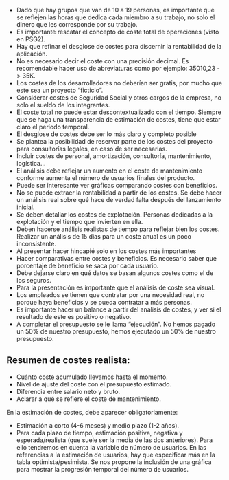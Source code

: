 - Dado que  hay grupos que van de 10 a 19 personas, es  importante que se reflejen las horas que dedica cada miembro a su trabajo, no solo el dinero que les corresponde por su trabajo. 
- Es importante rescatar el concepto de coste total de operaciones  (visto en PSG2).
- Hay que refinar el desglose de costes para discernir la rentabilidad de la aplicación.
- No es necesario decir el coste con una precisión decimal. Es recomendable hacer uso de abreviaturas como por ejemplo: 35010,23 -> 35K.
- Los costes de los desarrolladores no deberían ser gratis, por mucho que este sea un proyecto “ficticio”.
- Considerar costes de Seguridad Social y otros cargos de la empresa, no solo el sueldo de los integrantes. 
- El coste total no puede estar descontextualizado con el tiempo. Siempre que se haga una transparencia de estimación de costes, tiene que estar claro el periodo temporal.
- El desglose de costes debe ser lo más claro y completo posible
- Se plantea la posibilidad de reservar parte de los costes del proyecto para consultorías legales, en caso de ser necesarias.
- Incluir costes de personal, amortización, consultoría, mantenimiento, logística…
- El análisis debe reflejar un aumento en el coste de mantenimiento conforme aumenta el número de usuarios finales del producto.
- Puede ser interesante ver  gráficas comparando costes con beneficios. 
- No se puede extraer la rentabilidad a partir de los costes. Se debe hacer un análisis real sobre qué hace de verdad falta después del lanzamiento inicial.
- Se deben detallar los costes de explotación. Personas dedicadas a la explotación y el tiempo que invierten en ella.
- Deben hacerse análisis realistas de tiempo para reflejar bien los costes. Realizar un análisis de 15 días para un coste anual es un poco inconsistente.
- Al presentar hacer hincapié solo en los costes más importantes
- Hacer comparativas entre costes y beneficios. Es necesario saber que porcentaje de beneficio se saca por cada usuario.
- Debe dejarse claro en qué datos se basan algunos costes como el de los seguros.
- Para la presentación es importante que el análisis de coste sea visual.
- Los empleados se tienen que contratar por una necesidad real, no porque haya beneficios y se pueda contratar a más personas.
- Es importante hacer un balance a partir del análisis de costes, y ver si el resultado de este es positivo o negativo.
- A completar el presupuesto se le llama “ejecución”. No hemos pagado un 50% de nuestro presupuesto, hemos ejecutado un 50% de nuestro presupuesto.

## Resumen de costes realista: 
- Cuánto coste acumulado llevamos hasta el momento.
- Nivel de ajuste del coste con el presupuesto estimado.
- Diferencia entre salario neto y bruto.
- Aclarar a qué se refiere el coste de mantenimiento.


En la estimación de costes, debe aparecer obligatoriamente:
- Estimación a corto (4-6 meses) y medio plazo (1-2 años).
- Para cada plazo de tiempo, estimación positiva, negativa y esperada/realista (que suele ser la media de las dos anteriores). Para ello tendremos en cuenta la variable de número de usuarios.
En las referencias a la estimación de usuarios, hay que especificar más en la tabla optimista/pesimista. Se nos propone la inclusión de una gráfica para mostrar la progresión temporal del número de usuarios.
